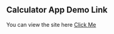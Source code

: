 ## Calculator App Demo Link

You can view the site here
[Click Me](https://hdogukanozkan.github.io/RegisterPage/)
